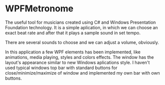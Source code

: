 # WPFMetronome
The useful tool for musicians created using C# and Windows Presentation Foundation technology.
It is a simple aplication, in which we can choose an exact beat rate and after that it plays a sample sound in set tempo.

There are several sounds to choose and we can adjust a volume, obviously.

In this application a few WPF elements has been implemented, like animations, media playing, styles and colors effects. 
The window has the layout's appearance similar to new Windows aplications style. I haven't used typical windows top bar with standard buttons for close/minimize/maximize of window and implemented my own bar with own buttons.
